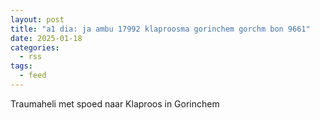 ```yaml
---
layout: post
title: "a1 dia: ja ambu 17992 klaproosma gorinchem gorchm bon 9661"
date: 2025-01-18
categories: 
  - rss
tags: 
  - feed
---
```


Traumaheli met spoed naar Klaproos in Gorinchem
